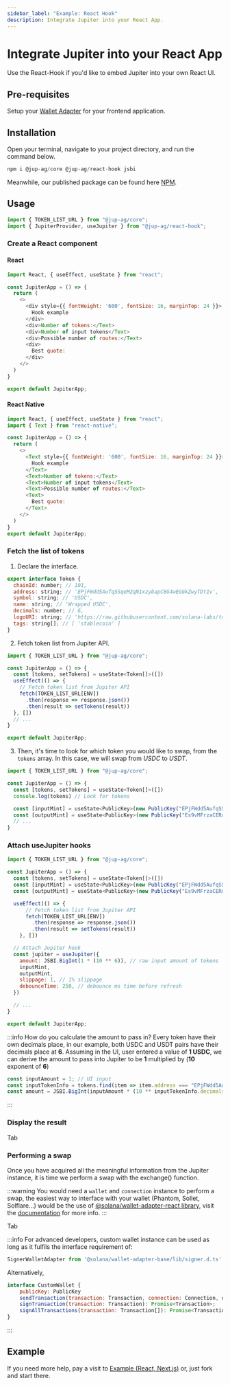 ```yaml
---
sidebar_label: "Example: React Hook"
description: Integrate Jupiter into your React App.
---
```

# Integrate Jupiter into your React App

Use the React-Hook if you'd like to embed Jupiter into your own React UI.

## Pre-requisites

Setup your [Wallet Adapter](https://github.com/solana-labs/wallet-adapter/blob/master/APP.md) for your frontend application.

## Installation

Open your terminal, navigate to your project directory, and run the command below.

```js
npm i @jup-ag/core @jup-ag/react-hook jsbi
```

Meanwhile, our published package can be found here [NPM](https://www.npmjs.com/package/@jup-ag/react-hook).

## Usage

```js
import { TOKEN_LIST_URL } from "@jup-ag/core";
import { JupiterProvider, useJupiter } from "@jup-ag/react-hook";
```

### Create a React component

#### React

```js
import React, { useEffect, useState } from "react";

const JupiterApp = () => {
  return (
    <>
      <div style={{ fontWeight: '600', fontSize: 16, marginTop: 24 }}>
        Hook example
      </div>
      <div>Number of tokens:</Text>
      <div>Number of input tokens</Text>
      <div>Possible number of routes:</Text>
      <div>
        Best quote:
      </div>
    </>
  )
}

export default JupiterApp;
```

#### React Native

```js
import React, { useEffect, useState } from "react";
import { Text } from "react-native";

const JupiterApp = () => {
  return (
    <>
      <Text style={{ fontWeight: '600', fontSize: 16, marginTop: 24 }}>
        Hook example
      </Text>
      <Text>Number of tokens:</Text>
      <Text>Number of input tokens</Text>
      <Text>Possible number of routes:</Text>
      <Text>
        Best quote:
      </Text>
    </>
  )
}
export default JupiterApp;
```

### Fetch the list of tokens

1. Declare the interface.

```js
export interface Token {
  chainId: number; // 101,
  address: string; // 'EPjFWdd5AufqSSqeM2qN1xzybapC8G4wEGGkZwyTDt1v',
  symbol: string; // 'USDC',
  name: string; // 'Wrapped USDC',
  decimals: number; // 6,
  logoURI: string; // 'https://raw.githubusercontent.com/solana-labs/token-list/main/assets/mainnet/BXXkv6z8ykpG1yuvUDPgh732wzVHB69RnB9YgSYh3itW/logo.png',
  tags: string[]; // [ 'stablecoin' ]
}
```

2.  Fetch token list from Jupiter API.

```js
import { TOKEN_LIST_URL } from "@jup-ag/core";

const JupiterApp = () => {
  const [tokens, setTokens] = useState<Token[]>([])
  useEffect(() => {
    // Fetch token list from Jupiter API
    fetch(TOKEN_LIST_URL[ENV])
      .then(response => response.json())
      .then(result => setTokens(result))
  }, [])
  // ...
}

export default JupiterApp;
```

3. Then, it's time to look for which token you would like to swap, from the `tokens` array.  In this case, we will swap from *USDC* to *USDT*.

```js
import { TOKEN_LIST_URL } from "@jup-ag/core";

const JupiterApp = () => {
  const [tokens, setTokens] = useState<Token[]>([])
  console.log(tokens) // Look for tokens

  const [inputMint] = useState<PublicKey>(new PublicKey("EPjFWdd5AufqSSqeM2qN1xzybapC8G4wEGGkZwyTDt1v"))
  const [outputMint] = useState<PublicKey>(new PublicKey("Es9vMFrzaCERmJfrF4H2FYD4KCoNkY11McCe8BenwNYB"))
  // ...
}
```

### Attach useJupiter hooks

```js
import { TOKEN_LIST_URL } from "@jup-ag/core";

const JupiterApp = () => {
  const [tokens, setTokens] = useState<Token[]>([])
  const [inputMint] = useState<PublicKey>(new PublicKey("EPjFWdd5AufqSSqeM2qN1xzybapC8G4wEGGkZwyTDt1v"))
  const [outputMint] = useState<PublicKey>(new PublicKey("Es9vMFrzaCERmJfrF4H2FYD4KCoNkY11McCe8BenwNYB"))

  useEffect(() => {
      // Fetch token list from Jupiter API
      fetch(TOKEN_LIST_URL[ENV])
        .then(response => response.json())
        .then(result => setTokens(result))
    }, [])

  // Attach Jupiter hook
  const jupiter = useJupiter({
    amount: JSBI.BigInt(1 * (10 ** 6)), // raw input amount of tokens
    inputMint,
    outputMint,
    slippage: 1, // 1% slippage
    debounceTime: 250, // debounce ms time before refresh
  })

  // ...
}

export default JupiterApp;
```

:::info How do you calculate the amount to pass in?
Every token have their own decimals place, in our example, both USDC and USDT pairs have their decimals place at **6**.
Assuming in the UI, user entered a value of **1 USDC**, we can derive the amount to pass into Jupiter to be **1** multiplied by (**10** exponent of **6**)

```js
const inputAmount = 1; // UI input
const inputTokenInfo = tokens.find(item => item.address === "EPjFWdd5AufqSSqeM2qN1xzybapC8G4wEGGkZwyTDt1v") // Token info
const amount = JSBI.BigInt(inputAmount * (10 ** inputTokenInfo.decimals)) // Amount to send to Jupiter
```
:::

### Display the result

Tab

### Performing a swap

Once you have acquired all the meaningful information from the Jupiter instance, it is time we perform a swap with the exchange() function.

:::warning
You would need a `wallet` and `connection` instance to perform a swap, the easiest way to interface with your wallet (Phantom, Sollet, Solflare...) would be the use of [@solana/wallet-adapter-react library](https://github.com/solana-labs/wallet-adapter), visit the [documentation](https://github.com/solana-labs/wallet-adapter/blob/master/APP.md) for more info.
:::

Tab

:::info For advanced developers, custom wallet instance can be used as long as it fulfils the interface requirement of:
```js
SignerWalletAdapter from '@solana/wallet-adapter-base/lib/signer.d.ts'
```
Alternatively,
```js
interface CustomWallet {
    publicKey: PublicKey
    sendTransaction(transaction: Transaction, connection: Connection, options?: SendTransactionOptions): Promise<TransactionSignature>;
    signTransaction(transaction: Transaction): Promise<Transaction>;
    signAllTransactions(transaction: Transaction[]): Promise<Transaction[]>;
}
```
:::

## Example

If you need more help, pay a visit to [Example (React, Next.js)](https://github.com/jup-ag/jupiter-nextjs-example) or, just fork and start there.